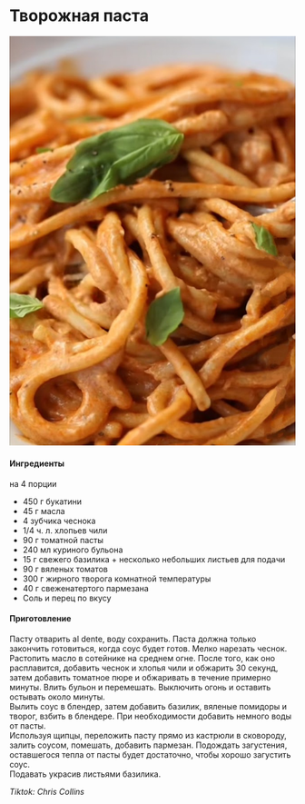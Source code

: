 # Творожная паста

![Творожная паста](../../pics/Screenshot_20240728-003931~2.jpg)

#### Ингредиенты
на 4 порции

* 450 г букатини
* 45 г масла
* 4 зубчика чеснока
* 1/4 ч. л. хлопьев чили
* 90 г томатной пасты
* 240 мл куриного бульона
* 15 г свежего базилика + несколько небольших листьев для подачи
* 90 г вяленых томатов
* 300 г жирного творога комнатной температуры
* 40 г свеженатертого пармезана
* Соль и перец по вкусу

#### Приготовление

Пасту отварить al dente, воду сохранить. Паста должна только закончить готовиться, когда соус будет готов.
Мелко нарезать чеснок. Растопить масло в сотейнике на среднем огне. После того, как оно расплавится, добавить чеснок и хлопья чили и обжарить 30 секунд, затем добавить томатное пюре и обжаривать в течение примерно минуты. Влить бульон и перемешать. Выключить огонь и оставить остывать около минуты.  
Вылить соус в блендер, затем добавить базилик, вяленые помидоры и творог, взбить в блендере. При необходимости добавить немного воды от пасты.  
Используя щипцы, переложить пасту прямо из кастрюли в сковороду, залить соусом, помешать, добавить пармезан. Подождать загустения, оставшегося тепла от пасты будет достаточно, чтобы хорошо загустить соус.  
Подавать украсив листьями базилика.

*Tiktok: Chris Collins*
